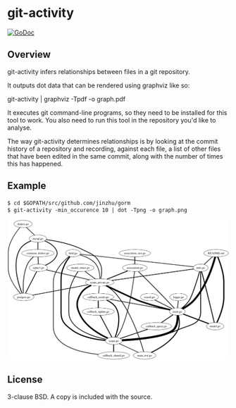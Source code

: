 git-activity
============

[![GoDoc](https://godoc.org/fknsrs.biz/p/git-activity?status.svg)](https://godoc.org/fknsrs.biz/p/git-activity)

Overview
--------

git-activity infers relationships between files in a git repository.

It outputs dot data that can be rendered using graphviz like so:

  git-activity | graphviz -Tpdf -o graph.pdf

It executes git command-line programs, so they need to be installed for this
tool to work. You also need to run this tool in the repository you'd like to
analyse.

The way git-activity determines relationships is by looking at the commit
history of a repository and recording, against each file, a list of other
files that have been edited in the same commit, along with the number of times
this has happened.

Example
-------

```
$ cd $GOPATH/src/github.com/jinzhu/gorm
$ git-activity -min_occurence 10 | dot -Tpng -o graph.png
```

![](./example.png)

License
-------

3-clause BSD. A copy is included with the source.
